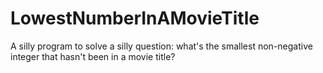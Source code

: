 # LowestNumberInAMovieTitle
A silly program to solve a silly question: what's the smallest non-negative integer that hasn't been in a movie title?
